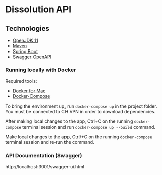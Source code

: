 # Dissolution API

## Technologies
- [OpenJDK 11](https://jdk.java.net/archive/)
- [Maven](https://maven.apache.org/download.cgi)
- [Spring Boot](https://spring.io/projects/spring-boot)
- [Swagger OpenAPI](https://swagger.io/docs/specification/about/)

### Running locally with Docker  

Required tools:
- [Docker for Mac](https://hub.docker.com/editions/community/docker-ce-desktop-mac)
- [Docker-Compose](https://docs.docker.com/compose/install/)

To bring the environment up, run `docker-compose up` in the project folder. You must be connected to CH VPN in order to download dependencies.

After making local changes to the app, Ctrl+C on the running `docker-compose` terminal session and run `docker-compose up --build` command.

Make local changes to the app, Ctrl/+C on the running `docker-compose` terminal session and re-run the command.

### API Documentation (Swagger)

http://localhost:3001/swagger-ui.html
